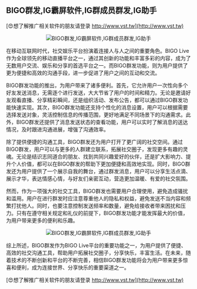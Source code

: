 ## **BIGO群发,IG霸屏软件,IG群成员群发,IG助手**

[😍想了解推广相关软件的朋友请登录 http://www.vst.tw](http://www.vst.tw)

 <center><img src="https://vst.tw/MP4/tuiguang/png/8.png" alt="BIGO群发,IG霸屏软件,IG群成员群发,IG助手"></center>

在移动互联网时代，社交娱乐平台扮演着连接人与人之间的重要角色。BIGO Live作为全球领先的移动直播平台之一，通过其创新的功能和丰富多彩的内容，成为了无数用户交流、娱乐和分享的首选平台之一。而BIGO群发功能，则为用户提供了更为便捷和高效的沟通手段，进一步促进了用户之间的互动和交流。

BIGO群发功能的推出，为用户带来了诸多便利。首先，它允许用户一次性向多个好友发送消息，无需逐个进行发送，大大节省了用户的时间和精力。无论是邀请好友观看直播、分享精彩瞬间，还是组织活动、发布公告，都可以通过BIGO群发功能快速实现。其次，BIGO群发功能还支持个性化的消息设置，用户可以根据需要选择发送对象，灵活控制信息的传播范围，更好地满足不同场景下的沟通需求。此外，BIGO群发还提供了消息发送状态的查看功能，用户可以实时了解消息的送达情况，及时跟进沟通进展，增强了沟通效率。

除了提供便捷的沟通工具，BIGO群发还为用户打开了更广阔的社交空间。通过BIGO群发，用户可以与更多的人群建立联系，拓展社交圈子，发现更多有趣的灵魂。无论是结识志同道合的朋友、找到共同兴趣爱好的伙伴，还是扩大影响力、提升个人价值，都可以在BIGO群发的帮助下更加便捷和高效地实现。同时，BIGO群发还为用户提供了一个展示自我的舞台，通过群发消息，用户可以分享生活点滴、展示才华，表达情感心情，与好友们亲密互动，营造更加温暖、有爱的社交氛围。

然而，作为一项强大的社交工具，BIGO群发也需要用户合理使用，避免造成骚扰和滥用。用户在进行群发时应注意尊重他人的隐私和权益，避免发送不当内容和频繁打扰他人。同时，也要注意控制发送频率和数量，避免给接收者带来困扰和压力。只有在遵守相关规定和礼仪的前提下，BIGO群发功能才能发挥最大的价值，为用户带来更多的便利和乐趣。

 <center><img src="https://vst.tw/MP4/tuiguang/png/0.png" alt="BIGO群发,IG霸屏软件,IG群成员群发,IG助手"></center>

综上所述，BIGO群发作为BIGO Live平台的重要功能之一，为用户提供了便捷、高效的社交沟通工具，帮助用户拓展社交圈子，分享快乐，丰富生活。在未来，随着技术的不断创新和平台的不断完善，相信BIGO群发功能将会为用户带来更多惊喜和便利，成为连接世界、分享快乐的重要渠道之一。

[😍想了解推广相关软件的朋友请登录 http://www.vst.tw](http://www.vst.tw)




